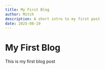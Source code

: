 ```yaml
---
title: My First Blog
author: Mitch
description: A short intro to my first post
date: 2025-08-19
---
```


# My First Blog

This is my first blog post
